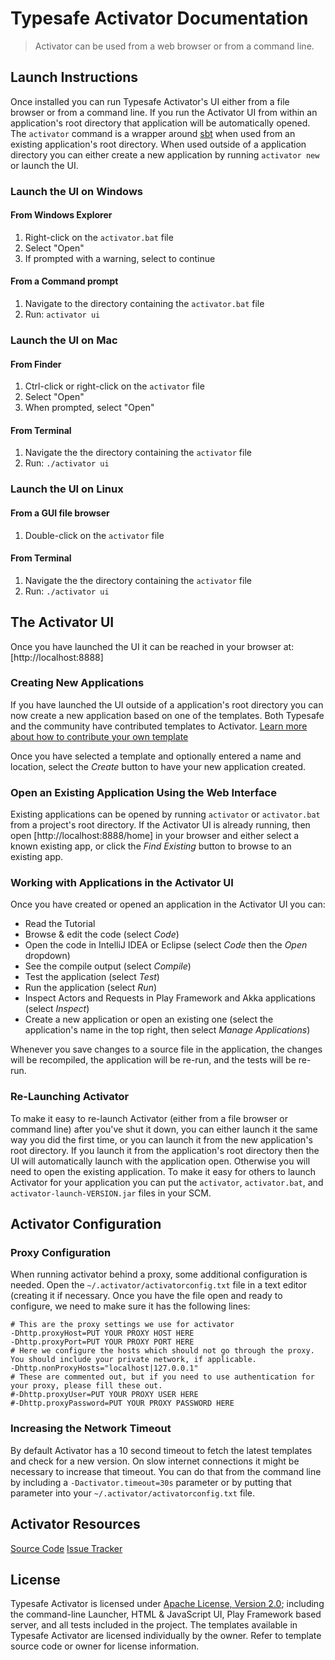 # Typesafe Activator Documentation

> Activator can be used from a web browser or from a command line.

## Launch Instructions

Once installed you can run Typesafe Activator's UI either from a file browser or from a command line.  If you run the Activator UI from within an application's root directory that application will be automatically opened.  The `activator` command is a wrapper around [sbt](http://www.scala-sbt.org/) when used from an existing application's root directory.  When used outside of a application directory you can either create a new application by running `activator new` or launch the UI.

### Launch the UI on Windows

#### From Windows Explorer

1. Right-click on the `activator.bat` file
2. Select "Open"
3. If prompted with a warning, select to continue

#### From a Command prompt

1. Navigate to the directory containing the `activator.bat` file
2. Run: `activator ui`

### Launch the UI on Mac

#### From Finder

1. Ctrl-click or right-click on the `activator` file
2. Select "Open"
3. When prompted, select "Open"

#### From Terminal

1. Navigate the the directory containing the `activator` file
2. Run: `./activator ui`

### Launch the UI on Linux

#### From a GUI file browser

1. Double-click on the `activator` file

#### From Terminal

1. Navigate the the directory containing the `activator` file
2. Run: `./activator ui`

## The Activator UI

Once you have launched the UI it can be reached in your browser at: [http://localhost:8888]

### Creating New Applications

If you have launched the UI outside of a application's root directory you can now create a new application based on one of the templates.  Both Typesafe and the community have contributed templates to Activator.  [Learn more about how to contribute your own template](http://typesafe.com/activator/template/contribute)

Once you have selected a template and optionally entered a name and location, select the *Create* button to have your new application created.


### Open an Existing Application Using the Web Interface

Existing applications can be opened by running `activator` or `activator.bat` from a project's root directory.  If the Activator UI is already running, then open [http://localhost:8888/home] in your browser and either select a known existing app, or click the *Find Existing* button to browse to an existing app.


### Working with Applications in the Activator UI

Once you have created or opened an application in the Activator UI you can:
* Read the Tutorial
* Browse & edit the code (select *Code*)
* Open the code in IntelliJ IDEA or Eclipse (select *Code* then the *Open* dropdown)
* See the compile output (select *Compile*)
* Test the application (select *Test*)
* Run the application (select *Run*)
* Inspect Actors and Requests in Play Framework and Akka applications  (select *Inspect*)
* Create a new application or open an existing one (select the application's name in the top right, then select *Manage Applications*)

Whenever you save changes to a source file in the application, the changes will be recompiled, the application will be re-run, and the tests will be re-run.


### Re-Launching Activator

To make it easy to re-launch Activator (either from a file browser or command line) after you've shut it down, you can either launch it the same way you did the first time, or you can launch it from the new application's root directory.  If you launch it from the application's root directory then the UI will automatically launch with the application open.  Otherwise you will need to open the existing application.  To make it easy for others to launch Activator for your application you can put the `activator`, `activator.bat`, and `activator-launch-VERSION.jar` files in your SCM.


## Activator Configuration

### Proxy Configuration

When running activator behind a proxy, some additional configuration is needed.  Open the `~/.activator/activatorconfig.txt` file in a text editor (creating it if necessary.  Once you have the file open and ready to configure, we need to make sure it has the following lines:

    # This are the proxy settings we use for activator
    -Dhttp.proxyHost=PUT YOUR PROXY HOST HERE
    -Dhttp.proxyPort=PUT YOUR PROXY PORT HERE
    # Here we configure the hosts which should not go through the proxy.  You should include your private network, if applicable.
    -Dhttp.nonProxyHosts="localhost|127.0.0.1"
    # These are commented out, but if you need to use authentication for your proxy, please fill these out.
    #-Dhttp.proxyUser=PUT YOUR PROXY USER HERE
    #-Dhttp.proxyPassword=PUT YOUR PROXY PASSWORD HERE

### Increasing the Network Timeout
                        
By default Activator has a 10 second timeout to fetch the latest templates and check for a new version.  On slow internet connections it might be necessary to increase that timeout.  You can do that from the command line by including a `-Dactivator.timeout=30s` parameter or by putting that parameter into your `~/.activator/activatorconfig.txt` file.

## Activator Resources
[Source Code](https://github.com/typesafehub/activator)
[Issue Tracker](https://github.com/typesafehub/activator/issues)

## License

Typesafe Activator is licensed under [Apache License, Version 2.0](http://opensource.org/licenses/Apache-2.0); including the command-line Launcher, HTML & JavaScript UI, Play Framework based server, and all tests included in the project. The templates available in Typesafe Activator are licensed individually by the owner.  Refer to template source code or owner for license information.